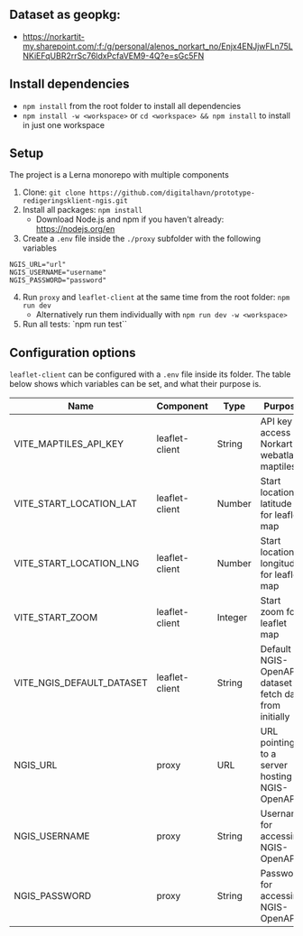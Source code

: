 ## Dataset as geopkg:

- https://norkartit-my.sharepoint.com/:f:/g/personal/alenos_norkart_no/Enjx4ENJjwFLn75LNKiEFqUBR2rrSc76ldxPcfaVEM9-4Q?e=sGc5FN

## Install dependencies

- `npm install` from the root folder to install all dependencies
- `npm install -w <workspace>` or `cd <workspace> && npm install` to install in just one workspace

## Setup

The project is a Lerna monorepo with multiple components

1. Clone: `git clone https://github.com/digitalhavn/prototype-redigeringsklient-ngis.git`
2. Install all packages: `npm install`
   - Download Node.js and npm if you haven't already: https://nodejs.org/en
3. Create a `.env` file inside the `./proxy` subfolder with the following variables

```
NGIS_URL="url"
NGIS_USERNAME="username"
NGIS_PASSWORD="password"
```

4. Run `proxy` and `leaflet-client` at the same time from the root folder: `npm run dev`
   - Alternatively run them individually with `npm run dev -w <workspace>`
5. Run all tests: `npm run test``

## Configuration options

`leaflet-client` can be configured with a `.env` file inside its folder. The table below shows which variables can be set, and what their purpose is.

| Name                      | Component      | Type    | Purpose                                                   | Example value                                  |
| ------------------------- | -------------- | ------- | --------------------------------------------------------- | ---------------------------------------------- |
| VITE_MAPTILES_API_KEY     | leaflet-client | String  | API key to access Norkart's webatlas maptiles             | "ABCD-EF-GH-IJKLM"                             |
| VITE_START_LOCATION_LAT   | leaflet-client | Number  | Start location latitude for leaflet map                   | "58.1419"                                      |
| VITE_START_LOCATION_LNG   | leaflet-client | Number  | Start location longitude for leaflet map                  | "7.9956"                                       |
| VITE_START_ZOOM           | leaflet-client | Integer | Start zoom for leaflet map                                | "17"                                           |
| VITE_NGIS_DEFAULT_DATASET | leaflet-client | String  | Default NGIS-OpenAPI dataset to fetch data from initially | "kristiansand_havn"                            |
| NGIS_URL                  | proxy          | URL     | URL pointing to a server hosting NGIS-OpenAPI             | "https://openapi-test13.kartverket.no/havn/v1" |
| NGIS_USERNAME             | proxy          | String  | Username for accessing NGIS-OpenAPI                       | "username"                                     |
| NGIS_PASSWORD             | proxy          | String  | Password for accessing NGIS-OpenAPI                       | "password"                                     |
